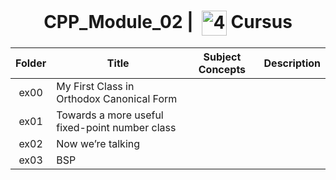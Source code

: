<!--HEADER-->
<h1 align="center"> CPP_Module_02 | 
  <picture>
  <source media="(prefers-color-scheme: dark)" srcset="https://cdn.simpleicons.org/42/white">
  <img alt="42" width=40 align="center" src="https://cdn.simpleicons.org/42/Black">
 </picture>
 Cursus 
  <!--<img alt="Complete" src="https://raw.githubusercontent.com/Mqxx/GitHub-Markdown/main/blockquotes/badge/dark-theme/complete.svg">-->
</h1>
<!--FINISH HEADER-->

| Folder | Title | Subject Concepts | Description |
|:---:|---|:---:|:---:|
| ex00 | My First Class in Orthodox Canonical Form |  |  |
| ex01 | Towards a more useful fixed-point number class |  |  |
| ex02 | Now we’re talking |  |  |
| ex03 | BSP |  |  |